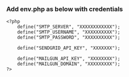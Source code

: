 ### Add env.php as below with credentials
```
<?php 
    define("SMTP_SERVER", "XXXXXXXXXXXX");
    define("SMTP_USERNAME", "XXXXXXXXXX");
    define("SMTP_PASSWORD", "XXXXXXXXXX");

    define("SENDGRID_API_KEY", "XXXXXXX");

    define("MAILGUN_API_KEY", "XXXXXXXX");
    define("MAILGUN_DOMAIN", "XXXXXXXXX");
?>
```
